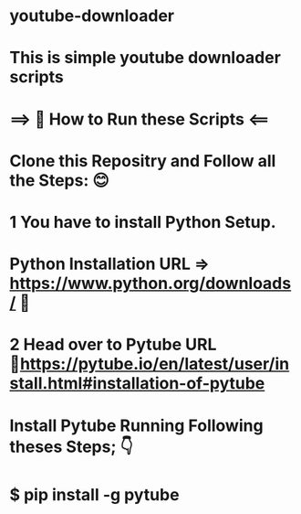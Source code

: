 # youtube-downloader
# This is simple youtube downloader scripts 
# ==> 🙏 How to Run these Scripts <==

# Clone this Repositry and Follow all the Steps: 😊

# 1 You have to install Python Setup. 
# Python Installation URL => https://www.python.org/downloads/ 🔗

# 2 Head over to Pytube URL 🔗https://pytube.io/en/latest/user/install.html#installation-of-pytube

# Install Pytube Running Following theses Steps; 👇
# $ pip install -g pytube
